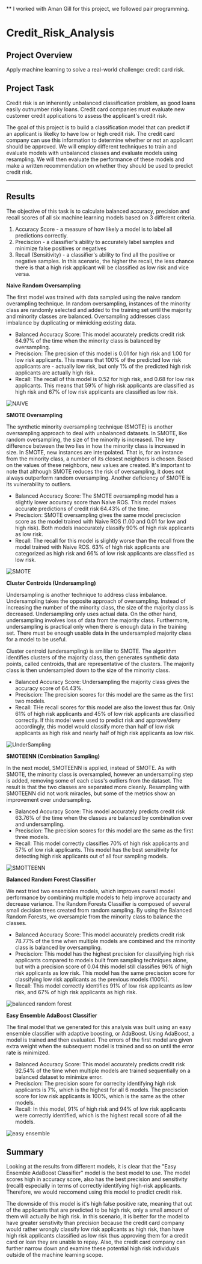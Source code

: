 ** I worked with Aman Gill for this project, we followed pair programming.

# Credit_Risk_Analysis

## Project Overview

Apply machine learning to solve a real-world challenge: credit card risk.

## Project Task
Credit risk is an inherently unbalanced classification problem, as good loans easily outnumber risky loans. Credit card companies must evaluate new customer credit applications to assess the applicant's credit risk.

The goal of this project is to build a classification model that can predict if an applicant is likelky to have low or high credit risk. The credit card company can use this information to determine whether or not an applicant should be approved. We will employ different techniques to train and evaluate models with unbalanced classes and evaluate models using resampling. We will then evaluate the performance of these models and make a written recommendation on whether they should be used to predict credit risk.
***
## Results

The objective of this task is to calculate balanced accuracy, precision and recall scores of all six machine learning models based on 3 different criteria.

1. Accuracy Score - a measure of how likely a model is to label all predictions correctly.
2. Preciscion - a classifier's ability to accurately label samples and minimize false positives or negatives
3. Recall (Sensitivity) - a classifier's ability to find all the positive or negative samples. In this scenario, the higher the recall, the less chance there is that a high risk applicant will be classified as low risk and vice versa.

**Naive Random Oversampling**

The first model was trained with data sampled using the naive random overampling technique. In random oversampling, instances of the minority class are randomly selected and added to the training set until the majority and minority classes are balanced. Oversampling addresses class imbalance by duplicating or mimicking existing data.

- Balanced Accuracy Score: This model accurately predicts credit risk 64.97% of the time when the minority class is balanced by oversampling.
- Preciscion: The precision of this model is 0.01 for high risk and 1.00 for low risk applicants. This means that 100% of the predicted low risk applicants are - actually low risk, but only 1% of the predicted high risk applicants are actually high risk.
- Recall: The recall of this model is 0.52 for high risk, and 0.68 for low risk applicants. This means that 59% of high risk applicants are classified as high risk and 67% of low risk applicants are classified as low risk.


![NAIVE](https://github.com/pnimma01/Credit_Risk_Analysis/blob/d613ab3c6f74ace1ef49fc83d05be3bc5d737190/Resources/Naive_Random_Sampling.png)

**SMOTE Oversampling**

The synthetic minority oversampling technique (SMOTE) is another oversampling approach to deal with unbalanced datasets. In SMOTE, like random oversampling, the size of the minority is increased. The key difference between the two lies in how the minority class is increased in size. In SMOTE, new instances are interpolated. That is, for an instance from the minority class, a number of its closest neighbors is chosen. Based on the values of these neighbors, new values are created. It's important to note that although SMOTE reduces the risk of oversampling, it does not always outperform random oversampling. Another deficiency of SMOTE is its vulnerability to outliers.

-   Balanced Accuracy Score: The SMOTE oversampling model has a slightly lower accuracy score than Naive ROS. This model makes accurate predictions of credit risk 64.43% of the time.
-   Preciscion: SMOTE oversampling gives the same model preciscion score as the model trained with Naive ROS (1.00 and 0.01 for low and high risk). Both models inaccurately classify 90% of high risk applicants as low risk.
-   Recall: The recall for this model is slightly worse than the recall from the model trained with Naive ROS. 63% of high risk applicants are categorized as high risk and 66% of low risk applicants are classified as low risk.


![SMOTE](https://github.com/pnimma01/Credit_Risk_Analysis/blob/d613ab3c6f74ace1ef49fc83d05be3bc5d737190/Resources/SMOTE_OverSampling.png)

**Cluster Centroids (Undersampling)**

Undersampling is another technique to address class imbalance. Undersampling takes the opposite approach of oversampling. Instead of increasing the number of the minority class, the size of the majority class is decreased. Undersampling only uses actual data. On the other hand, undersampling involves loss of data from the majority class. Furthermore, undersampling is practical only when there is enough data in the training set. There must be enough usable data in the undersampled majority class for a model to be useful.

Cluster centroid (undersampling) is smililar to SMOTE. The algorithm identifies clusters of the majority class, then generates synthetic data points, called centroids, that are representative of the clusters. The majority class is then undersampled down to the size of the minority class.

-   Balanced Accuracy Score: Undersampling the majority class gives the accuracy score of 64.43%.
-   Preciscion: The precision scores for this model are the same as the first two models.
-   Recall: THe recall scores for this model are also the lowest thus far. Only 61% of high risk applicants and 45% of low risk applicants are classified correctly. If this model were used to predict risk and approve/deny accordingly, this model would classify more than half of low risk applicants as high risk and nearly half of high risk applicants as low risk.


![UnderSampling](https://github.com/pnimma01/Credit_Risk_Analysis/blob/d613ab3c6f74ace1ef49fc83d05be3bc5d737190/Resources/Under_Sampling.png)

**SMOTEENN (Combination Sampling)**

In the next model, SMOTEENN is applied, instead of SMOTE. As with SMOTE, the minority class is oversampled, however an undersampling step is added, removing some of each class's outliers from the dataset. The result is that the two classes are separated more cleanly. Resampling with SMOTEENN did not work miracles, but some of the metrics show an improvement over undersampling.

-   Balanced Accuracy Score: This model accurately predicts credit risk 63.76% of the time when the classes are balanced by combination over and undersampling.
-   Preciscion: The precision scores for this model are the same as the first three models.
-   Recall: This model correctly classifies 70% of high risk applicants and 57% of low risk applicants. This model has the best sensitivity for detecting high risk applicants out of all four sampling models.


![SMOTTEENN](https://github.com/pnimma01/Credit_Risk_Analysis/blob/d613ab3c6f74ace1ef49fc83d05be3bc5d737190/Resources/SMOTTEENN.png)

**Balanced Random Forest Classifier**

We next tried two ensembles models, which improves overall model performance by combining multiple models to help improve accuracty and decrease variance. The Random Forests Classifier is composed of several small decision trees created from random sampling. By using the Balanced Random Forests, we oversample from the minority class to balance the classes.

-   Balanced Accuracy Score: This model accurately predicts credit risk 78.77% of the time when multiple models are combined and the minority class is balanced by oversampling.
-   Preciscion: This model has the highest precision for classifying high risk applicants compared to models built from sampling techniques alone, but with a precision score of 0.04 this model still classifies 96% of high risk applicants as low risk. This model has the same preciscion score for classifying low risk applicants as the previous models (100%).
-   Recall: This model correctly identifies 91% of low risk applicants as low risk, and 67% of high risk applicants as high risk. 

![balanced random forest](https://github.com/pnimma01/Credit_Risk_Analysis/blob/d613ab3c6f74ace1ef49fc83d05be3bc5d737190/Resources/Balanced_Random_Forest.png)

**Easy Ensemble AdaBoost Classifier**

The final model that we generated for this analysis was built using an easy ensemble classifier with adaptive boosting, or AdaBoost. Using AdaBoost, a model is trained and then evaluated. The errors of the first model are given extra weight when the subsequent model is trained and so on until the error rate is minimized.

-   Balanced Accuracy Score: This model accurately predicts credit risk 92.54% of the time when multiple models are trained sequentially on a balanced dataset to minimize error.
-   Preciscion: The precision score for correclty identifying high risk applicants is 7%, which is the highest for all 6 models. The preciscion score for low risk applicants is 100%, which is the same as the other models.
-   Recall: In this model, 91% of high risk and 94% of low risk applicants were correctly identified, which is the highest recall score of all the models.

![easy ensemble](https://github.com/pnimma01/Credit_Risk_Analysis/blob/d613ab3c6f74ace1ef49fc83d05be3bc5d737190/Resources/Easy_Ensemble_adaBooster.png)

## Summary

Looking at the results from different models, it is clear that the "Easy Ensemble AdaBoost Classifier" model is the best model to use. The model scores high in accuracy score, also has the best precision and sensitivity (recall) especially in terms of correctly identifying high-risk applicants. Therefore, we would reccomend using this model to predict credit risk.

The downside of this model is it's high false positive rate, meaning that out of the applicants that are predicted to be high risk, only a small amount of them will actually be high risk. In this scenario, it is better for the model to have greater senstivity than precision because the credit card company would rather wrongly classify low risk applicants as high risk, than have high risk applicants classified as low risk thus approving them for a credit card or loan they are unable to repay. Also, the credit card company can further narrow down and examine these potential high risk individuals outside of the machine learning scope.